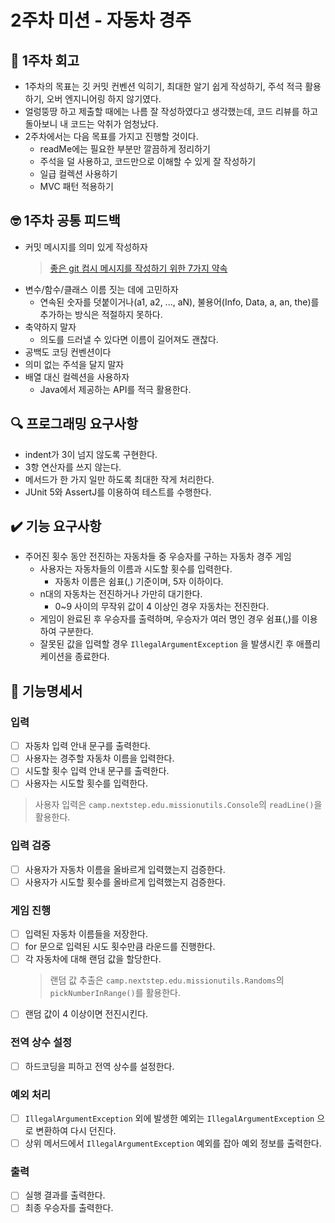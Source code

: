 # 2주차 미션 - 자동차 경주

## 🤔 1주차 회고
- 1주차의 목표는 깃 커밋 컨벤션 익히기, 최대한 알기 쉽게 작성하기, 주석 적극 활용하기, 오버 엔지니어링 하지 않기였다.
- 얼렁뚱땅 하고 제출할 때에는 나름 잘 작성하였다고 생각했는데, 코드 리뷰를 하고 돌아보니 내 코드는 악취가 엄청났다.
- 2주차에서는 다음 목표를 가지고 진행할 것이다.
  - readMe에는 필요한 부분만 깔끔하게 정리하기
  - 주석을 덜 사용하고, 코드만으로 이해할 수 있게 잘 작성하기
  - 일급 컬렉션 사용하기
  - MVC 패턴 적용하기

## 🤓 1주차 공통 피드백
- 커밋 메시지를 의미 있게 작성하자
  >[좋은 git 컴시 메시지를 작성하기 위한 7가지 약속](https://meetup.nhncloud.com/posts/106)
- 변수/함수/클래스 이름 짓는 데에 고민하자
  - 연속된 숫자를 덧붙이거나(a1, a2, ..., aN), 불용어(Info, Data, a, an, the)를 추가하는 방식은 적절하지 못하다.
- 축약하지 말자
  - 의도를 드러낼 수 있다면 이름이 길어져도 괜찮다.
- 공백도 코딩 컨벤션이다
- 의미 없는 주석을 달지 말자
- 배열 대신 컬렉션을 사용하자
  - Java에서 제공하는 API를 적극 활용한다.

## 🔍 프로그래밍 요구사항
- indent가 3이 넘지 않도록 구현한다.
- 3항 연산자를 쓰지 않는다.
- 메서드가 한 가지 일만 하도록 최대한 작게 처리한다.
- JUnit 5와 AssertJ를 이용하여 테스트를 수행한다.

## ✔️ 기능 요구사항
- 주어진 횟수 동안 전진하는 자동차들 중 우승자를 구하는 자동차 경주 게임
  - 사용자는 자동차들의 이름과 시도할 횟수를 입력한다.
    - 자동차 이름은 쉼표(,) 기준이며, 5자 이하이다.
  - n대의 자동차는 전진하거나 가만히 대기한다.
    - 0~9 사이의 무작위 값이 4 이상인 경우 자동차는 전진한다.
  - 게임이 완료된 후 우승자를 출력하며, 우승자가 여러 명인 경우 쉼표(,)를 이용하여 구분한다.
  - 잘못된 값을 입력할 경우 `IllegalArgumentException` 을 발생시킨 후 애플리케이션을 종료한다.

## 📜 기능명세서

### 입력
- [ ] 자동차 입력 안내 문구를 출력한다.
- [ ] 사용자는 경주할 자동차 이름을 입력한다.
- [ ] 시도할 횟수 입력 안내 문구를 출력한다.
- [ ] 사용자는 시도할 횟수를 입력한다.
> 사용자 입력은 `camp.nextstep.edu.missionutils.Console`의 `readLine()`을 활용한다.

### 입력 검증
- [ ] 사용자가 자동차 이름을 올바르게 입력했는지 검증한다.
- [ ] 사용자가 시도할 횟수를 올바르게 입력했는지 검증한다.

### 게임 진행
- [ ] 입력된 자동차 이름들을 저장한다.
- [ ] for 문으로 입력된 시도 횟수만큼 라운드를 진행한다.
- [ ] 각 자동차에 대해 랜덤 값을 할당한다.
  > 랜덤 값 추출은 `camp.nextstep.edu.missionutils.Randoms`의 `pickNumberInRange()`를 활용한다.
- [ ] 랜덤 값이 4 이상이면 전진시킨다.

### 전역 상수 설정
- [ ] 하드코딩을 피하고 전역 상수를 설정한다.

### 예외 처리
- [ ] `IllegalArgumentException` 외에 발생한 예외는 `IllegalArgumentException` 으로 변환하여 다시 던진다.
- [ ] 상위 메서드에서 `IllegalArgumentException` 예외를 잡아 예외 정보를 출력한다.

### 출력
- [ ] 실행 결과를 출력한다.
- [ ] 최종 우승자를 출력한다.